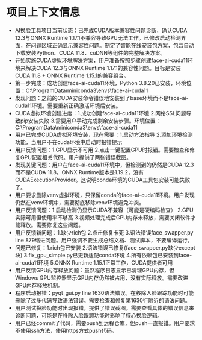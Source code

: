 # 项目上下文信息

- AI换脸工具项目当前状态：已完成CUDA版本兼容性问题诊断，确认CUDA 12.3与ONNX Runtime 1.17.1不兼容导致GPU无法工作。已修改启动检测界面，在问题区域正确显示兼容性问题。制定了智能在线安装包方案，包含自动下载安装Python、CUDA 11.8、cuDNN等组件的完整解决方案。
- 开始实施CUDA虚拟环境解决方案，用户准备按照步骤创建face-ai-cuda11环境来解决CUDA 12.3与ONNX Runtime 1.17.1的兼容性问题。目标是安装CUDA 11.8 + ONNX Runtime 1.15.1的兼容组合。
- 第一步完成：成功创建face-ai-cuda11环境，Python 3.8.20已安装，环境位置：C:\ProgramData\miniconda3\envs\face-ai-cuda11
- 发现问题：之前的CUDA安装命令错误地安装到了base环境而不是face-ai-cuda11环境。需要重新正确激活环境后安装。
- CUDA虚拟环境创建进度：1.成功创建face-ai-cuda11环境 2.网络SSL问题导致pip安装失败 3.需要用户手动完成剩余安装步骤。环境位置：C:\ProgramData\miniconda3\envs\face-ai-cuda11
- 用户已完成CUDA虚拟环境安装，现在需要：1.启动方法指导 2.添加环境检测功能，当用户不在cuda环境中启动时报错提示
- 用户反馈问题：1.GPU显示不可用 2.点击一键配置GPU时报错。需要检查和修复GPU配置相关代码。用户提供了两张错误截图。
- 发现关键问题：用户在face-ai-cuda11环境中，但检测到的仍然是CUDA 12.3而不是CUDA 11.8。ONNX Runtime版本是1.19.2，没有CUDAExecutionProvider。这说明conda环境的CUDA工具包安装可能失败了。
- 用户要求删除venv虚拟环境，只保留conda的face-ai-cuda11环境。用户发现仍然在venv环境中，需要彻底移除venv环境避免冲突。
- 用户反馈问题：1.启动检测仍显示CUDA不兼容（可能是硬编码检查） 2.GPU实际可用但使用率不够高 3.视频处理完成后GPU内存未释放，需要关闭软件才能释放。需要修复这些问题。
- 用户反馈新问题：1.缺少rich包 2.点击修复卡死 3.语法错误face_swapper.py line 879缩进问题。用户强调不要生成总结文档、测试脚本，不要编译运行。
- 问题已修复：1.rich包已安装 2.语法错误已修复(face_swapper.py缺少except块) 3.fix_gpu_simple.py已更新适配conda环境 4.所有依赖包已安装到face-ai-cuda11环境 5.ONNX Runtime 1.15.1正常工作，CUDA提供者可用
- 用户反馈GPU内存释放问题：虽然程序日志显示已清理GPU内存，但Windows GPU监控器显示GPU内存仍然被占用，没有实际释放。需要改进GPU内存释放机制。
- 程序启动报错：pyqt_gui.py line 1630语法错误。在移除人脸跟踪功能时可能删除了过多代码导致语法错误。需要检查和修复第1630行附近的语法问题。
- 用户测试换脸功能时出现报错，提供了错误截图。需要查看具体的错误信息来诊断问题，可能是在移除人脸跟踪功能时影响了核心换脸逻辑。
- 用户已经commit了代码，需要push到远程仓库，但push一直报错。用户要求不使用ssh方法，使用https方式push代码。
